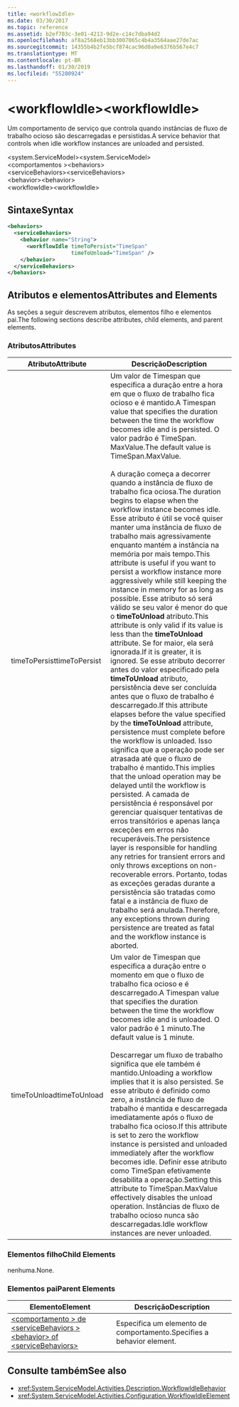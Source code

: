 ```yaml
---
title: <workflowIdle>
ms.date: 03/30/2017
ms.topic: reference
ms.assetid: b2ef703c-3e01-4213-9d2e-c14c7dba94d2
ms.openlocfilehash: af8a2568eb13bb3007065c4b4a3564aae27de7ac
ms.sourcegitcommit: 14355b4b2fe5bcf874cac96d0a9e6376b567e4c7
ms.translationtype: MT
ms.contentlocale: pt-BR
ms.lasthandoff: 01/30/2019
ms.locfileid: "55280924"
---
```

# <a name="workflowidle"></a><span data-ttu-id="f97d5-101">\<workflowIdle></span><span class="sxs-lookup"><span data-stu-id="f97d5-101">\<workflowIdle></span></span>
<span data-ttu-id="f97d5-102">Um comportamento de serviço que controla quando instâncias de fluxo de trabalho ocioso são descarregadas e persistidas.</span><span class="sxs-lookup"><span data-stu-id="f97d5-102">A service behavior that controls when idle workflow instances are unloaded and persisted.</span></span>  
  
<span data-ttu-id="f97d5-103">\<system.ServiceModel></span><span class="sxs-lookup"><span data-stu-id="f97d5-103">\<system.ServiceModel></span></span>  
<span data-ttu-id="f97d5-104">\<comportamentos ></span><span class="sxs-lookup"><span data-stu-id="f97d5-104">\<behaviors></span></span>  
<span data-ttu-id="f97d5-105">\<serviceBehaviors></span><span class="sxs-lookup"><span data-stu-id="f97d5-105">\<serviceBehaviors></span></span>  
<span data-ttu-id="f97d5-106">\<behavior></span><span class="sxs-lookup"><span data-stu-id="f97d5-106">\<behavior></span></span>  
<span data-ttu-id="f97d5-107">\<workflowIdle></span><span class="sxs-lookup"><span data-stu-id="f97d5-107">\<workflowIdle></span></span>  
  
## <a name="syntax"></a><span data-ttu-id="f97d5-108">Sintaxe</span><span class="sxs-lookup"><span data-stu-id="f97d5-108">Syntax</span></span>  
  
```xml  
<behaviors>
  <serviceBehaviors>
    <behavior name="String">
      <workflowIdle timeToPersist="TimeSpan" 
                    timeToUnload="TimeSpan" />
    </behavior>
  </serviceBehaviors>
</behaviors>  
```  
  
## <a name="attributes-and-elements"></a><span data-ttu-id="f97d5-109">Atributos e elementos</span><span class="sxs-lookup"><span data-stu-id="f97d5-109">Attributes and Elements</span></span>  
 <span data-ttu-id="f97d5-110">As seções a seguir descrevem atributos, elementos filho e elementos pai.</span><span class="sxs-lookup"><span data-stu-id="f97d5-110">The following sections describe attributes, child elements, and parent elements.</span></span>  
  
### <a name="attributes"></a><span data-ttu-id="f97d5-111">Atributos</span><span class="sxs-lookup"><span data-stu-id="f97d5-111">Attributes</span></span>  
  
|<span data-ttu-id="f97d5-112">Atributo</span><span class="sxs-lookup"><span data-stu-id="f97d5-112">Attribute</span></span>|<span data-ttu-id="f97d5-113">Descrição</span><span class="sxs-lookup"><span data-stu-id="f97d5-113">Description</span></span>|  
|---------------|-----------------|  
|<span data-ttu-id="f97d5-114">timeToPersist</span><span class="sxs-lookup"><span data-stu-id="f97d5-114">timeToPersist</span></span>|<span data-ttu-id="f97d5-115">Um valor de Timespan que especifica a duração entre a hora em que o fluxo de trabalho fica ocioso e é mantido.</span><span class="sxs-lookup"><span data-stu-id="f97d5-115">A Timespan value that specifies the duration between the time the workflow becomes idle and is persisted.</span></span> <span data-ttu-id="f97d5-116">O valor padrão é TimeSpan. MaxValue.</span><span class="sxs-lookup"><span data-stu-id="f97d5-116">The default value is TimeSpan.MaxValue.</span></span><br /><br /> <span data-ttu-id="f97d5-117">A duração começa a decorrer quando a instância de fluxo de trabalho fica ociosa.</span><span class="sxs-lookup"><span data-stu-id="f97d5-117">The duration begins to elapse when the workflow instance becomes idle.</span></span> <span data-ttu-id="f97d5-118">Esse atributo é útil se você quiser manter uma instância de fluxo de trabalho mais agressivamente enquanto mantém a instância na memória por mais tempo.</span><span class="sxs-lookup"><span data-stu-id="f97d5-118">This attribute  is useful if you want to persist a workflow instance more aggressively while still keeping the instance in memory for as long as possible.</span></span> <span data-ttu-id="f97d5-119">Esse atributo só será válido se seu valor é menor do que o **timeToUnload** atributo.</span><span class="sxs-lookup"><span data-stu-id="f97d5-119">This attribute  is only valid if its value is less than the **timeToUnload** attribute.</span></span> <span data-ttu-id="f97d5-120">Se for maior, ela será ignorada.</span><span class="sxs-lookup"><span data-stu-id="f97d5-120">If it is greater, it is ignored.</span></span> <span data-ttu-id="f97d5-121">Se esse atributo decorrer antes do valor especificado pela **timeToUnload** atributo, persistência deve ser concluída antes que o fluxo de trabalho é descarregado.</span><span class="sxs-lookup"><span data-stu-id="f97d5-121">If this attribute elapses before the value specified by the **timeToUnload** attribute, persistence must complete before the workflow is unloaded.</span></span> <span data-ttu-id="f97d5-122">Isso significa que a operação pode ser atrasada até que o fluxo de trabalho é mantido.</span><span class="sxs-lookup"><span data-stu-id="f97d5-122">This implies that the unload operation may be delayed until the workflow is persisted.</span></span> <span data-ttu-id="f97d5-123">A camada de persistência é responsável por gerenciar quaisquer tentativas de erros transitórios e apenas lança exceções em erros não recuperáveis.</span><span class="sxs-lookup"><span data-stu-id="f97d5-123">The persistence layer is responsible for handling any retries for transient errors and only throws exceptions on non-recoverable errors.</span></span> <span data-ttu-id="f97d5-124">Portanto, todas as exceções geradas durante a persistência são tratadas como fatal e a instância de fluxo de trabalho será anulada.</span><span class="sxs-lookup"><span data-stu-id="f97d5-124">Therefore, any exceptions thrown during persistence are treated as fatal and the workflow instance is aborted.</span></span>|  
|<span data-ttu-id="f97d5-125">timeToUnload</span><span class="sxs-lookup"><span data-stu-id="f97d5-125">timeToUnload</span></span>|<span data-ttu-id="f97d5-126">Um valor de Timespan que especifica a duração entre o momento em que o fluxo de trabalho fica ocioso e é descarregado.</span><span class="sxs-lookup"><span data-stu-id="f97d5-126">A Timespan value that specifies the duration between the time the workflow becomes idle and is unloaded.</span></span> <span data-ttu-id="f97d5-127">O valor padrão é 1 minuto.</span><span class="sxs-lookup"><span data-stu-id="f97d5-127">The default value is 1 minute.</span></span><br /><br /> <span data-ttu-id="f97d5-128">Descarregar um fluxo de trabalho significa que ele também é mantido.</span><span class="sxs-lookup"><span data-stu-id="f97d5-128">Unloading a workflow implies that it is also persisted.</span></span> <span data-ttu-id="f97d5-129">Se esse atributo é definido como zero, a instância de fluxo de trabalho é mantida e descarregada imediatamente após o fluxo de trabalho fica ocioso.</span><span class="sxs-lookup"><span data-stu-id="f97d5-129">If this attribute is set to zero the workflow instance is persisted and unloaded immediately after the workflow becomes idle.</span></span> <span data-ttu-id="f97d5-130">Definir esse atributo como TimeSpan efetivamente desabilita a operação.</span><span class="sxs-lookup"><span data-stu-id="f97d5-130">Setting this attribute to TimeSpan.MaxValue effectively disables the unload operation.</span></span> <span data-ttu-id="f97d5-131">Instâncias de fluxo de trabalho ocioso nunca são descarregadas.</span><span class="sxs-lookup"><span data-stu-id="f97d5-131">Idle workflow instances are never unloaded.</span></span>|  
  
### <a name="child-elements"></a><span data-ttu-id="f97d5-132">Elementos filho</span><span class="sxs-lookup"><span data-stu-id="f97d5-132">Child Elements</span></span>  
 <span data-ttu-id="f97d5-133">nenhuma.</span><span class="sxs-lookup"><span data-stu-id="f97d5-133">None.</span></span>  
  
### <a name="parent-elements"></a><span data-ttu-id="f97d5-134">Elementos pai</span><span class="sxs-lookup"><span data-stu-id="f97d5-134">Parent Elements</span></span>  
  
|<span data-ttu-id="f97d5-135">Elemento</span><span class="sxs-lookup"><span data-stu-id="f97d5-135">Element</span></span>|<span data-ttu-id="f97d5-136">Descrição</span><span class="sxs-lookup"><span data-stu-id="f97d5-136">Description</span></span>|  
|-------------|-----------------|  
|[<span data-ttu-id="f97d5-137">\<comportamento > de \<serviceBehaviors ></span><span class="sxs-lookup"><span data-stu-id="f97d5-137">\<behavior> of \<serviceBehaviors></span></span>](../../../../../docs/framework/configure-apps/file-schema/windows-workflow-foundation/behavior-of-servicebehaviors-of-workflow.md)|<span data-ttu-id="f97d5-138">Especifica um elemento de comportamento.</span><span class="sxs-lookup"><span data-stu-id="f97d5-138">Specifies a behavior element.</span></span>|  
  
## <a name="see-also"></a><span data-ttu-id="f97d5-139">Consulte também</span><span class="sxs-lookup"><span data-stu-id="f97d5-139">See also</span></span>
- <xref:System.ServiceModel.Activities.Description.WorkflowIdleBehavior>
- <xref:System.ServiceModel.Activities.Configuration.WorkflowIdleElement>
